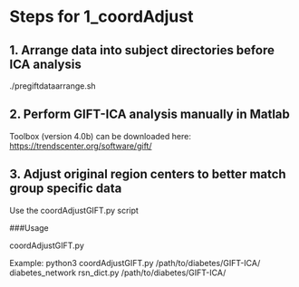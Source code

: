 
# Steps for 1_coordAdjust

## 1. Arrange data into subject directories before ICA analysis

./pregiftdataarrange.sh

## 2. Perform GIFT-ICA analysis manually in Matlab

Toolbox (version 4.0b) can be downloaded here:
https://trendscenter.org/software/gift/

## 3. Adjust original region centers to better match group specific data

Use the coordAdjustGIFT.py script

###Usage

coordAdjustGIFT.py <GIFT-ICA dir> <GIFT-ICA prefix> <NWfile> <Output dir>

Example:
python3 coordAdjustGIFT.py /path/to/diabetes/GIFT-ICA/ diabetes_network rsn_dict.py /path/to/diabetes/GIFT-ICA/
